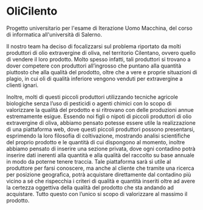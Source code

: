 # OliCilento
Progetto universitario per l'esame di Iterazione Uomo Macchina, del corso di informatica all'università di Salerno.

Il nostro team ha deciso di focalizzarsi sul problema riportato da molti produttori di olio extravergine di oliva, nel territorio Cilentano, ovvero quello di vendere il loro prodotto. Molto spesso infatti, tali produttori si trovano a dover competere con produttori all’ingrosso che puntano alla quantità piuttosto che alla qualità del prodotto, oltre che a vere e proprie situazioni di plagio, in cui oli di qualità inferiore vengono venduti per extravergine a clienti ignari.

Inoltre, molti di questi piccoli produttori utilizzando tecniche agricole biologiche senza l’uso di pesticidi o agenti chimici con lo scopo di valorizzare la qualità del prodotto e si ritrovano con delle produzioni annue estremamente esigue. 
Essendo noi figli o nipoti di piccoli produttori di olio extravergine di oliva, abbiamo pensato potesse essere utile la realizzazione di una piattaforma web, dove questi piccoli produttori possono presentarsi, esprimendo la loro filosofia di coltivazione, mostrando analisi scientifiche del proprio prodotto e le quantità di cui dispongono al momento, inoltre abbiamo pensato di inserire una sezione privata, dove ogni contadino potrà inserire dati inerenti alla quantità e alla qualità del raccolto su base annuale in modo da poterne tenere traccia. 
Tale piattaforma sarà sì utile al produttore per farsi conoscere, ma anche al cliente che tramite una ricerca per posizione geografica, potrà acquistare direttamente dal contadino più vicino a sé che rispecchia i criteri di qualità e quantità inseriti oltre ad avere la certezza oggettiva della qualità del prodotto che sta andando ad acquistare. Tutto questo con l’unico si scopo di valorizzare al massimo il prodotto. 
